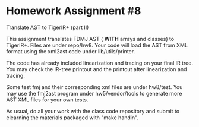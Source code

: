 # Homework Assignment #8

Translate AST to TigerIR+ (part II)

This assignment translates FDMJ AST ( **WITH**  arrays and classes) to TigerIR+. Files are under repo/hw8. Your code will load the AST from XML format using the xml2ast code under lib/utils/printer.

The code has already included linearization and tracing on your final IR tree. You may check the IR-tree printout and the printout after linearization and tracing.

Some test fmj and their corresponding xml files are under hw8/test. You may use the fmj2ast program under hw5/vendor/tools to generate more AST XML files for your own tests.

As usual, do all your work with the class code repository and submit to elearning the materials packaged with "make handin".
